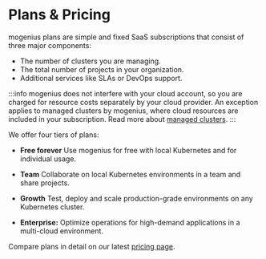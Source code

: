 ﻿---
sidebar_position: 6
---

# Plans & Pricing

mogenius plans are simple and fixed SaaS subscriptions that consist of three major components:
- The number of clusters you are managing.
- The total number of projects in your organization.
- Additional services like SLAs or DevOps support.

:::info
mogenius does not interfere with your cloud account, so you are charged for resource costs separately by your cloud provider. An exception applies to managed clusters by mogenius, where cloud resources are included in your subscription. Read more about [managed clusters](./../cluster-management/managed-clusters.md).
:::

We offer four tiers of plans:  

- **Free forever** Use mogenius for free with local Kubernetes and for individual usage.

- **Team** Collaborate on local Kubernetes environments in a team and share projects.

- **Growth** Test, deploy and scale production-grade environments on any Kubernetes cluster.

- **Enterprise:** Optimize operations for high-demand applications in a multi-cloud environment.

Compare plans in detail on our latest [pricing page](https://mogenius.com/pricing).
